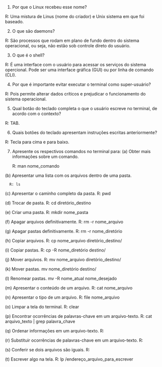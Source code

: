 1. Por que o Linux recebeu esse nome?

R: Uma mistura de Linus (nome do criador) e Unix sistema em que foi baseado.

2. O que são daemons?

R: São processos que rodam em plano de fundo dentro do sistema operacional, ou seja, não estão sob controle direto do usuário.

3. O que é o shell?

R: É uma interface com o usuário para acessar os serviços do sistema opercional. Pode ser uma interface gráfica (GUI) ou por
linha de comando (CLI).

4. Por que é importante evitar executar o terminal como super-usuário?

R: Pois permite alterar dados críticos e prejudicar o funcionamento do sistema operacional.

5. Qual botão do teclado completa o que o usuário escreve no terminal, de acordo com o contexto?

R: TAB.

6. Quais botões do teclado apresentam instruções escritas anteriormente?

R: Tecla para cima e para baixo.

7. Apresente os respectivos comandos no terminal para:
  (a) Obter mais informações sobre um comando.
      
      R: man nome_comando
      
  (b) Apresentar uma lista com os arquivos dentro de uma pasta.
      
      R: ls
      
  (c) Apresentar o caminho completo da pasta.
      R: pwd
  
  (d) Trocar de pasta.
      R: cd diretório_destino
      
  (e) Criar uma pasta.
      R: mkdir nome_pasta
      
  (f) Apagar arquivos definitivamente.
      R: rm -r nome_arquivo
  
  (g) Apagar pastas definitivamente.
      R: rm -r nome_diretório
      
  (h) Copiar arquivos.
      R: cp nome_arquivo diretório_destino/
  
  (i) Copiar pastas.
      R: cp -R nome_diretório destino/
  
  (j) Mover arquivos.
      R: mv nome_arquivo diretório_destino/
  
  (k) Mover pastas.
      mv nome_diretório destino/
  
  (l) Renomear pastas.
      mv -R nome_atual nome_desejado
    
  (m) Apresentar o conteúdo de um arquivo.
      R: cat nome_arquivo
  
  (n) Apresentar o tipo de um arquivo.
      R: file nome_arquivo
  
  (o) Limpar a tela do terminal.
      R: clear
  
  (p) Encontrar ocorrências de palavras-chave em um arquivo-texto.
      R: cat arquivo_texto | grep palavra_chave
  
  (q) Ordenar informações em um arquivo-texto.
      R: 
  
  (r) Substituir ocorrências de palavras-chave em um arquivo-texto.
      R: 
  
  (s) Conferir se dois arquivos são iguais.
      R: 
  
  (t) Escrever algo na tela.
      R: lp /endereço_arquivo_para_escrever
    
